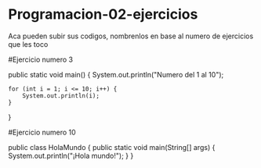 # Programacion-02-ejercicios
Aca pueden subir sus codigos, nombrenlos en base al numero de ejercicios que les toco

#Ejercicio numero 3

public static void main() {
    System.out.println("Numero del 1 al 10");

    for (int i = 1; i <= 10; i++) {
        System.out.println(i);
    }
}

#Ejercicio numero 10

public class HolaMundo {
    public static void main(String[] args) {
        System.out.println("¡Hola mundo!");
    }
}
